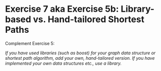 # Exercise 7 aka Exercise 5b: Library-based vs. Hand-tailored Shortest Paths

Complement Exercise 5: 

*If you have used libraries (such as boost) for your graph data structure or shortest path algorithm, add your own, hand-tailored version.*
*If you have implemented your own data structures etc., use a library.*
